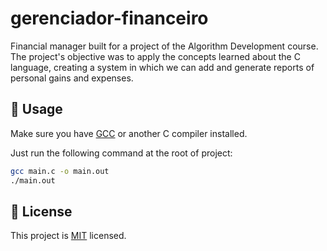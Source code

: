 # gerenciador-financeiro

Financial manager built for a project of the Algorithm Development course. The project's objective was to apply the concepts learned about the C language, creating a system in which we can add and generate reports of personal gains and expenses.

## 🚀 Usage

Make sure you have [GCC](https://gcc.gnu.org/) or another C compiler installed.

Just run the following command at the root of project:

```sh
gcc main.c -o main.out
./main.out
```

## 📝 License

This project is [MIT](https://github.com/hugolinhareso/gerenciador-financeiro/blob/main/LICENSE) licensed.